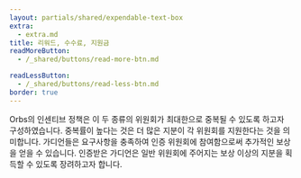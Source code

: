 ```yaml
---
layout: partials/shared/expendable-text-box
extra:
  - extra.md
title: 리워드, 수수료, 지원금
readMoreButton:
  - /_shared/buttons/read-more-btn.md

readLessButton:
  - /_shared/buttons/read-less-btn.md
border: true
---
```


Orbs의 인센티브 정책은 이 두 종류의 위원회가 최대한으로 중복될 수 있도록 하고자 구성하였습니다. 중복률이 높다는 것은 더 많은 지분이 각 위원회를 지원한다는 것을 의미합니다. 가디언들은 요구사항을 충족하여 인증 위원회에 참여함으로써 추가적인 보상을 얻을 수 있습니다.  인증받은 가디언은 일반 위원회에 주어지는 보상 이상의 지분을 획득할 수 있도록 장려하고자 합니다.
